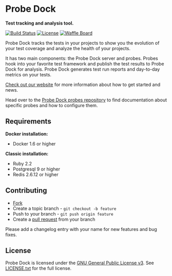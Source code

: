 # Probe Dock

**Test tracking and analysis tool.**

[![Build Status](https://secure.travis-ci.org/probedock/probedock.svg)](http://travis-ci.org/probedock/probedock)
[![License](https://img.shields.io/badge/license-GPL--3.0-blue.svg)](LICENSE.txt)
[![Waffle Board](https://img.shields.io/badge/waffle-board-blue.svg)](https://waffle.io/probedock/probedock)

Probe Dock tracks the tests in your projects to show you the evolution of your test coverage and analyze the health of your projects.

It has two main components: the Probe Dock server and probes.
Probes hook into your favorite test framework and publish the test results to Probe Dock for analysis.
Probe Dock generates test run reports and day-to-day metrics on your tests.

[Check out our website](http://probedock.io) for more information about how to get started and news.

Head over to the [Probe Dock probes repository](https://github.com/probedock/probedock-probes) to find documentation about specific probes and how to configure them.

## Requirements

**Docker installation:**

* Docker 1.6 or higher

**Classic installation:**

* Ruby 2.2
* Postgresql 9 or higher
* Redis 2.6.12 or higher

## Contributing

* [Fork](https://help.github.com/articles/fork-a-repo)
* Create a topic branch - `git checkout -b feature`
* Push to your branch - `git push origin feature`
* Create a [pull request](http://help.github.com/pull-requests/) from your branch

Please add a changelog entry with your name for new features and bug fixes.

## License

Probe Dock is licensed under the [GNU General Public License v3](http://www.gnu.org/licenses/gpl.html).
See [LICENSE.txt](LICENSE.txt) for the full license.
